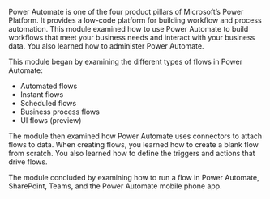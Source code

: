 Power Automate is one of the four product pillars of Microsoft’s Power Platform. It provides a low-code platform for building workflow and process automation. This module examined how to use Power Automate to build workflows that meet your business needs and interact with your business data. You also learned how to administer Power Automate.

This module began by examining the different types of flows in Power Automate:

 *  Automated flows
 *  Instant flows
 *  Scheduled flows
 *  Business process flows
 *  UI flows (preview)

The module then examined how Power Automate uses connectors to attach flows to data. When creating flows, you learned how to create a blank flow from scratch. You also learned how to define the triggers and actions that drive flows.

The module concluded by examining how to run a flow in Power Automate, SharePoint, Teams, and the Power Automate mobile phone app.

